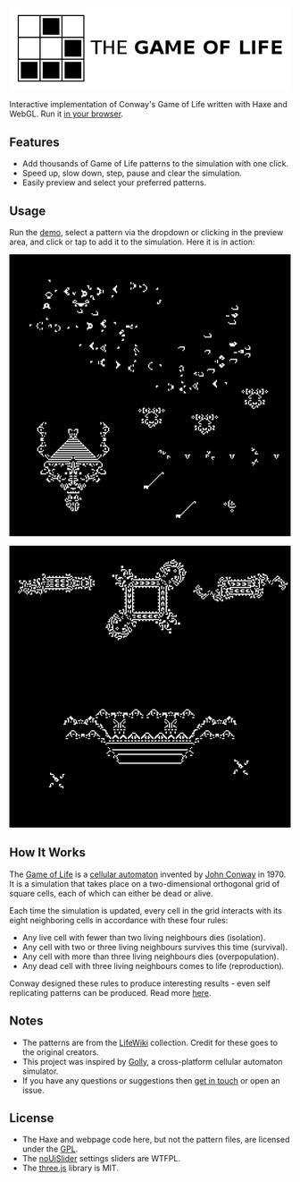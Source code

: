 [![Project logo](screenshots/game_of_life_logo.png "Game Of Life WebGL logo")](http://www.samcodes.co.uk/project/game-of-life/)

Interactive implementation of Conway's Game of Life written with Haxe and WebGL. Run it [in your browser](http://www.samcodes.co.uk/project/game-of-life/).

## Features
* Add thousands of Game of Life patterns to the simulation with one click.
* Speed up, slow down, step, pause and clear the simulation.
* Easily preview and select your preferred patterns.

## Usage

Run the [demo](http://www.samcodes.co.uk/project/game-of-life/), select a pattern via the dropdown or clicking in the preview area, and click or tap to add it to the simulation. Here it is in action:

[![Screenshot](screenshots/screenshot_1.gif "Game Of Life WebGL screenshot 1")](http://www.samcodes.co.uk/project/game-of-life/)

[![Screenshot](screenshots/screenshot_2.gif "Game Of Life WebGL screenshot 2")](http://www.samcodes.co.uk/project/game-of-life/)

## How It Works
The [Game of Life](https://en.wikipedia.org/wiki/Conway%27s_Game_of_Life) is a [cellular automaton](https://en.wikipedia.org/wiki/Cellular_automaton) invented by [John Conway](https://en.wikipedia.org/wiki/John_Horton_Conway) in 1970. It is a simulation that takes place on a two-dimensional orthogonal grid of square cells, each of which can either be dead or alive.

Each time the simulation is updated, every cell in the grid interacts with its eight neighboring cells in accordance with these four rules:

* Any live cell with fewer than two living neighbours dies (isolation).
* Any cell with two or three living neighbours survives this time (survival).
* Any cell with more than three living neighbours dies (overpopulation).
* Any dead cell with three living neighbours comes to life (reproduction).

Conway designed these rules to produce interesting results - even self replicating patterns can be produced. Read more [here](https://en.wikipedia.org/wiki/Conway%27s_Game_of_Life).

## Notes
* The patterns are from the [LifeWiki](http://www.conwaylife.com/wiki/Main_Page) collection. Credit for these goes to the original creators.
* This project was inspired by [Golly](https://sourceforge.net/projects/golly/), a cross-platform cellular automaton simulator.
* If you have any questions or suggestions then [get in touch](http://samcodes.co.uk/contact) or open an issue.

## License
* The Haxe and webpage code here, but not the pattern files, are licensed under the [GPL](https://www.gnu.org/licenses/quick-guide-gplv3.en.html).
* The [noUiSlider](https://github.com/leongersen/noUiSlider) settings sliders are WTFPL.
* The [three.js](https://github.com/mrdoob/three.js/) library is MIT.